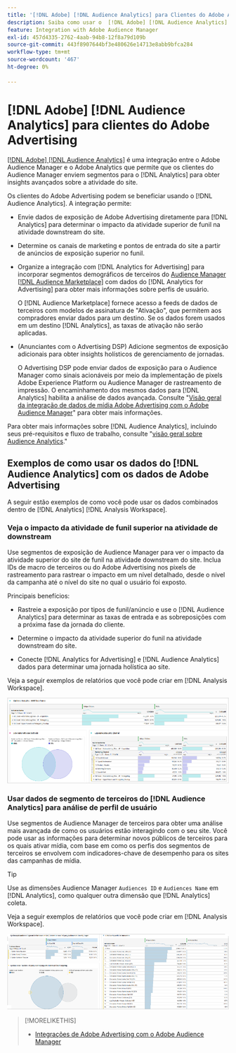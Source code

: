 ```yaml
---
title: '[!DNL Adobe] [!DNL Audience Analytics] para Clientes do Adobe Advertising'
description: Saiba como usar o  [!DNL Adobe] [!DNL Audience Analytics] para casos de uso de publicidade
feature: Integration with Adobe Audience Manager
exl-id: 457d4335-2762-4aab-94b8-12f8a79d109b
source-git-commit: 443f8907644bf3e480626e14713e8abb9bfca284
workflow-type: tm+mt
source-wordcount: '467'
ht-degree: 0%

---
```


# [!DNL Adobe] [!DNL Audience Analytics] para clientes do Adobe Advertising

[[!DNL Adobe] [!DNL Audience Analytics]](https://experienceleague.adobe.com/docs/analytics/integration/audience-analytics/mc-audiences-aam.html) é uma integração entre o Adobe Audience Manager e o Adobe Analytics que permite que os clientes do Audience Manager enviem segmentos para o [!DNL Analytics] para obter insights avançados sobre a atividade do site.

Os clientes do Adobe Advertising podem se beneficiar usando o [!DNL Audience Analytics]. A integração permite:

* Envie dados de exposição de Adobe Advertising diretamente para [!DNL Analytics] para determinar o impacto da atividade superior de funil na atividade downstream do site.

* Determine os canais de marketing e pontos de entrada do site a partir de anúncios de exposição superior no funil.

* Organize a integração com [!DNL Analytics for Advertising] para incorporar segmentos demográficos de terceiros do [Audience Manager [!DNL Audience Marketplace]](https://experienceleague.adobe.com/docs/audience-manager/user-guide/features/audience-marketplace/audience-marketplace.html) com dados do [!DNL Analytics for Advertising] para obter mais informações sobre perfis de usuário.

  O [!DNL Audience Marketplace] fornece acesso a feeds de dados de terceiros com modelos de assinatura de &quot;Ativação&quot;, que permitem aos compradores enviar dados para um destino. Se os dados forem usados em um destino [!DNL Analytics], as taxas de ativação não serão aplicadas.

* (Anunciantes com o Advertising DSP) Adicione segmentos de exposição adicionais para obter insights holísticos de gerenciamento de jornadas.

  O Advertising DSP pode enviar dados de exposição para o Audience Manager como sinais acionáveis por meio da implementação de pixels Adobe Experience Platform ou Audience Manager de rastreamento de impressão. O encaminhamento dos mesmos dados para [!DNL Analytics] habilita a análise de dados avançada. Consulte &quot;[Visão geral da integração de dados de mídia Adobe Advertising com o Adobe Audience Manager](/help/integrations/audience-manager/media-data-integration/overview.md)&quot; para obter mais informações.

Para obter mais informações sobre [!DNL Audience Analytics], incluindo seus pré-requisitos e fluxo de trabalho, consulte &quot;[visão geral sobre Audience Analytics](https://experienceleague.adobe.com/docs/analytics/integration/audience-analytics/mc-audiences-aam.html).&quot;

## Exemplos de como usar os dados do [!DNL Audience Analytics] com os dados de Adobe Advertising

A seguir estão exemplos de como você pode usar os dados combinados dentro de [!DNL Analytics] [!DNL Analysis Workspace].

### Veja o impacto da atividade de funil superior na atividade de downstream

Use segmentos de exposição de Audience Manager para ver o impacto da atividade superior do site de funil na atividade downstream do site. Inclua IDs de macro de terceiros ou do Adobe Advertising nos pixels de rastreamento para rastrear o impacto em um nível detalhado, desde o nível da campanha até o nível do site no qual o usuário foi exposto.

Principais benefícios:

* Rastreie a exposição por tipos de funil/anúncio e use o [!DNL Audience Analytics] para determinar as taxas de entrada e as sobreposições com a próxima fase da jornada do cliente.

* Determine o impacto da atividade superior do funil na atividade downstream do site.

* Conecte [!DNL Analytics for Advertising]<!-- which doesn't include the last exposure event --> e [!DNL Audience Analytics] dados <!-- (which includes the user's last exposure event) --> para determinar uma jornada holística ao site.

Veja a seguir exemplos de relatórios que você pode criar em [!DNL Analysis Workspace].

![Veja o impacto da atividade superior de funil na atividade downstream do site](/help/integrations/assets/audience-analytics-upper-funnel-exposure.png)

### Usar dados de segmento de terceiros do [!DNL Audience Analytics] para análise de perfil de usuário

Use segmentos de Audience Manager de terceiros para obter uma análise mais avançada de como os usuários estão interagindo com o seu site. Você pode usar as informações para determinar novos públicos de terceiros para os quais ativar mídia, com base em como os perfis dos segmentos de terceiros se envolvem com indicadores-chave de desempenho para os sites das campanhas de mídia.

>[!TIP]
> Use as dimensões Audience Manager `Audiences ID` e `Audiences Name` em [!DNL Analytics], como qualquer outra dimensão que [!DNL Analytics] coleta.

Veja a seguir exemplos de relatórios que você pode criar em [!DNL Analysis Workspace].

![Usando segmentos de terceiros para enriquecer a análise do perfil do usuário](/help/integrations/assets/audience-analytics-third-party-report.png)

>[!MORELIKETHIS]
>
>* [Integrações de Adobe Advertising com o Adobe Audience Manager](/help/integrations/audience-manager/overview.md)
